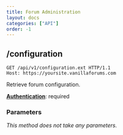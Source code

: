```yaml
---
title: Forum Administration
layout: docs
categories: ["API"]
order: -1
---
```


## /configuration

```http
GET /api/v1/configuration.ext HTTP/1.1
Host: https://yoursite.vanillaforums.com
```

Retrieve forum configuration.

[__Authentication__](../#making-api-calls): required

### Parameters

_This method does not take any parameters._
